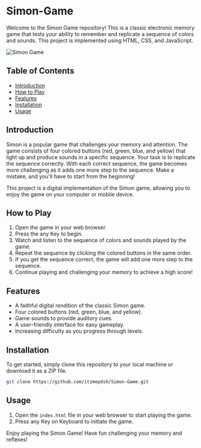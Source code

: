 # Simon-Game

Welcome to the Simon Game repository! This is a classic electronic memory game that tests your ability to remember and replicate a sequence of colors and sounds. This project is implemented using HTML, CSS, and JavaScript.

![Simon Game]()

## Table of Contents

- [Introduction](#introduction)
- [How to Play](#how-to-play)
- [Features](#features)
- [Installation](#installation)
- [Usage](#usage)

## Introduction

Simon is a popular game that challenges your memory and attention. The game consists of four colored buttons (red, green, blue, and yellow) that light up and produce sounds in a specific sequence. Your task is to replicate the sequence correctly. With each correct sequence, the game becomes more challenging as it adds one more step to the sequence. Make a mistake, and you'll have to start from the beginning!

This project is a digital implementation of the Simon game, allowing you to enjoy the game on your computer or mobile device.

## How to Play

1. Open the game in your web browser.
2. Press the any Key to begin.
3. Watch and listen to the sequence of colors and sounds played by the game.
4. Repeat the sequence by clicking the colored buttons in the same order.
5. If you get the sequence correct, the game will add one more step to the sequence.
6. Continue playing and challenging your memory to achieve a high score!

## Features

- A faithful digital rendition of the classic Simon game.
- Four colored buttons (red, green, blue, and yellow).
- Game sounds to provide auditory cues.
- A user-friendly interface for easy gameplay.
- Increasing difficulty as you progress through levels.

## Installation

To get started, simply clone this repository to your local machine or download it as a ZIP file.

```bash
git clone https://github.com/itzmepdsh/Simon-Game.git
```

## Usage

1. Open the `index.html` file in your web browser to start playing the game.
2. Press any Key on Keyboard to initiate the game.

Enjoy playing the Simon Game! Have fun challenging your memory and reflexes!
